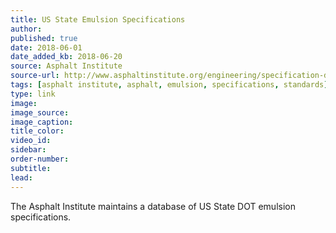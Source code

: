```yaml
---
title: US State Emulsion Specifications
author:
published: true
date: 2018-06-01
date_added_kb: 2018-06-20
source: Asphalt Institute
source-url: http://www.asphaltinstitute.org/engineering/specification-databases/us-state-emulsion-specifications/
tags: [asphalt institute, asphalt, emulsion, specifications, standards]
type: link
image:
image_source:
image_caption:
title_color:
video_id:
sidebar:
order-number:
subtitle:
lead:
---
```

The Asphalt Institute maintains a database of US State DOT emulsion specifications.
